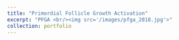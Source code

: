```yaml
---
title: "Primordial Follicle Growth Activation"
excerpt: "PFGA <br/><img src='/images/pfga_2018.jpg'>"
collection: portfolio
---
```

